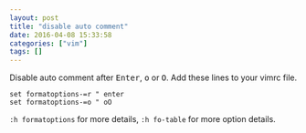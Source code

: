 ```yaml
---
layout: post
title: "disable auto comment"
date: 2016-04-08 15:33:58
categories: ["vim"]
tags: []
---
```


Disable auto comment after <kbd>Enter</kbd>, <kbd>o</kbd> or <kbd>O</kbd>.
Add these lines to your vimrc file.

```vim
set formatoptions-=r " enter
set formatoptions-=o " oO
```

`:h formatoptions` for more details, `:h fo-table` for more option details.
